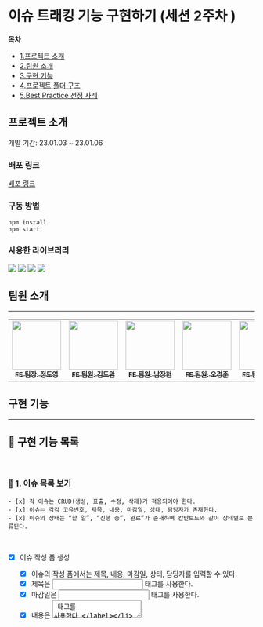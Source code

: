 # 이슈 트래킹 기능 구현하기 (세션 2주차 )

**목차**

- [1.프로젝트 소개](#프로젝트-소개)
- [2.팀원 소개](#팀원-소개)
- [3.구현 기능](#구현-기능)
- [4.프로젝트 폴더 구조](#프로젝트-폴더-구조)
- [5.Best Practice 선정 사례](#Best-Practice-선정-사례)

## 프로젝트 소개

개발 기간: 23.01.03 ~ 23.01.06

### 배포 링크

[배포 링크](https://pre-onboarding-8th-2-10.vercel.app/)

### 구동 방법

```tsx
npm install
npm start
```

### 사용한 라이브러리

<div>
  <img src="https://img.shields.io/badge/redux-4B32C3?style=for-the-badge&logo=redux&logoColor=white" />
  <img src="https://img.shields.io/badge/eslint-4B32C3?style=for-the-badge&logo=eslint&logoColor=white" />
  <img src="https://img.shields.io/badge/Prettier-F7B93E?style=for-the-badge&logo=prettier&logoColor=white" />
	<img src="https://img.shields.io/badge/styled components-DB7093?style=for-the-badge&logo=styled-components&logoColor=white" />
</div>

## 팀원 소개

---

<table>
  <tbody>
    <tr>
      <td align="center"><a href="https://github.com/jdy8739"><img src="https://avatars.githubusercontent.com/u/83811826?v=4" width="100px;" alt=""/><br /><sub><b>FE 팀장: 정도영 </b></sub></a><br /></td>
      <td align="center"><a href="https://github.com/kimdowan123"><img src="https://avatars.githubusercontent.com/u/97826223?v=4" width="100px;" alt=""/><br /><sub><b>FE 팀원: 김도완</b></sub></a><br /></td>
      <td align="center"><a href="https://github.com/smash009"><img src="https://avatars.githubusercontent.com/u/46629029?v=4" width="100px;" alt=""/><br /><sub><b>FE 팀원: 남장현</b></sub></a><br /></td>
      <td align="center"><a href="https://github.com/SkyRain1225"><img src="https://avatars.githubusercontent.com/u/97310823?v=4" width="100px;" alt=""/><br /><sub><b>FE 팀원: 오경준</b></sub></a><br /></td>
      <td align="center"><a href="https://github.com/ddaisylee"><img src="https://avatars.githubusercontent.com/u/88873956?v=4" width="100px;" alt=""/><br /><sub><b>FE 팀원: 이은지</b></sub></a><br /></td>
      <td align="center"><a href="https://github.com/jazzyfact"><img src="https://avatars.githubusercontent.com/u/51365114?v=4" width="100px;" alt=""/><br /><sub><b>FE 팀원: 임혜미</b></sub></a><br /></td>
     <tr/>
  </tbody>
</table>

## 구현 기능

---

## 📝 구현 기능 목록

<br>

### **👋 1. 이슈 목록 보기**

    - [x] 각 이슈는 CRUD(생성, 표출, 수정, 삭제)가 적용되어야 한다.
    - [x] 이슈는 각각 고유번호, 제목, 내용, 마감일, 상태, 담당자가 존재한다.
    - [x] 이슈의 상태는 “할 일”, “진행 중”, 완료”가 존재하며 칸반보드와 같이 상태별로 분류된다.

<br>

- [x] 이슈 작성 폼 생성

  - [x] 이슈의 작성 폼에서는 제목, 내용, 마감일, 상태, 담당자를 입력할 수 있다.
  - [x] 제목은 <input type=”text”> 태그를 사용한다.
  - [x] 마감일은 <input type=”datetime-local”> 태그를 사용한다.
  - [x] 내용은 <textarea> 태그를 사용한다.

<br>

- [x] 담당자 목록 생성

  - [x] 사전에 임의의 담당자 목록을 구성한다.
  - [x] <input type=”text”> 태그를 이용해 담당자를 검색한다.
  - [x] 검색을 수행하면 검색 결괏값이 노출되며 그중 하나를 선택해서 담당자를 지정한다.

<br>

- [x] 각 이슈를 클릭 시 상세정보 창 표시

  - [x] 상세정보 창에는 “저장”버튼이 존재한다.
  - [x] 상세정보창에서는 이슈의 각 정보를 수정할 수 있으며, “저장”버튼을 클릭 시 수정한 내용이 반영된다.
  - [x] 이슈 상태별 목록은 기본적으로 고유번호 순서대로 오름차순 정렬한다.

<br>

- [x] 이슈 목록에서 마우스의 Drag & Drop 이벤트 생성

  - [x] 이슈 목록에서 마우스의 Drag & Drop 이벤트를 활용해 이슈의 순서를 변경할 수 있다.
  - [x] 변경된 순서는 고유번호순 정렬보다 우선해서 적용된다.

<br>

### **👋 구현 조건**

- [x] 데이터가 로딩 중인 경우 사용자가 이를 인식할 수 있도록 UX를 고려해야 하며, 로딩 중에는 액션이 발생하는 것을 방지해야 한다.
- [x] 각 기능들은 실수로 인한 중복 액션을 방지하기 위해 실행 후 0.5초의 딜레이를 적용한다.
- [x] 데이터는 새로고침해도 유지될 수 있도록 관리한다.
- [x] 에러 상황을 고려해서 처리할 시 가산점을 부여한다.

## 프로젝트 폴더 구조

---

```tsx
src
 ┣ redux
 ┃ ┣ kanbanSlice.ts
 ┃ ┗ store.ts
 ┣ components
 ┃ ┣ issues
 ┃ ┃ ┣ IssueBoardComponent.tsx
 ┃ ┃ ┣ IssueComponent.tsx
 ┃ ┃ ┗ ManagerSearchComponent.tsx
 ┃ ┣ modal
 ┃ ┃ ┗ ModalComponent.tsx
 ┃ ┣ SaveIssuesComponent.tsx
 ┃ ┗ ShowIssuesComponent.tsx
 ┣ constants
 ┃ ┣ kanban.ts
 ┃ ┗ managers.ts
 ┣ hooks
 ┃ ┣ useAddIssueModal.ts
 ┃ ┗ useIssueDrag.ts
 ┣ pages
 ┃ ┗ IssuesPage.tsx
 ┣ styles
 ┃ ┗ styles.ts
 ┣ utils
 ┃ ┣ storage.ts
 ┃ ┣ throttling.ts
 ┃ ┣ types.ts
 ┃ ┗ utils.ts
 ┣ App.tsx
 ┗ index.tsx
```

### redux 폴더

1. Redux 상태관리 (CRUD 기능 reducers함수 생성)

### components 폴더

1. Issue page를 구성하는 컴포넌트와 Issue 생성&수정을 위한 모달창 컴포넌트로 분리하여 구성

### styles 폴더

1. 하나의 styles 폴더에 모든 컴포넌트 스타일을 작성

### constants 폴더

1. managers 파일에서 담당자의 이름을 상수로 저장
2. kanban 파일에서 이슈의 상태를 상수로 저장

### utils 폴더

1. type들을 interface화 해서 사용
2. localStorage에 작성, 수정, 삭제되는 함수들을 하나의 파일에 분리

## Best Practice 선정 사례

---

### 1. 이슈 CRUD

```ts
// 로컬 스토리지에 저장된 이슈 목록을 불러오는 함수
/*
최상단 컴포넌트가 mount된 후, 실제 api를 호출하는 것처럼 useEffect 훅의 내부에 이슈 목록이 담긴 promise를
반환하는 함수를 호출하여 이 응답받은 이슈 목록들이 반영된 화면을 setState로 업데이트 할 수 있도록 구현했습니다.
*/

useEffect(() => {
  (() => {
    getIssuesInLocalStorage()
      .then((fetchedIssueLists) => {
        if (fetchedIssueLists) dispatch(defineIssueLists(fetchedIssueLists));
      })
      .then(() => {
        setIsFetchingIssues(false);
      })
      .catch((e) => {
        const error = e as Error;
        toast.error(error.message);
      });
  })();
}, [dispatch]);
```

```ts
/*
이슈 목록을 불러오는 함수는 로컬스토리지에서 데이터를 가져와 비동기처리를 통해 전역상태에 담길 수 있도록 구성했습니다.
만약 로컬스토리지에 저장된 json string의 형식이 훼손되어 브라우저에서 에러가 발생할 경우를 가정하여
try catch 구문의 사용 및 컴포넌트에서 toast 알람 함수를 호출하여 예외 상황을 처리하였습니다.
*/

export const getIssuesInLocalStorage = () => {
  return new Promise<InterfaceIssueLists | null>(
    (fetchIssuesSuccess, fetchIssuesfail) => {
      let storagedIssues: InterfaceIssueLists | null;
      try {
        const stringifiedIssues = localStorage.getItem(KANBAN_ISSUES_KEY);
        if (stringifiedIssues) {
          storagedIssues = JSON.parse(stringifiedIssues) as InterfaceIssueLists;
          filterUnverifiedAndDuplicatedIssues(storagedIssues);
          saveUpdatedIssuesInLocalStorage(storagedIssues);
        } else storagedIssues = null;
        fetchIssuesSuccess(storagedIssues);
      } catch (e) {
        deleteIssuesInLocalStorage();
        fetchIssuesfail(new Error("Failed to fetch issues!"));
      }
    },
  );
};
```

```ts
/*
악의적인 코드나 사용자로 인해 로컬스토리지에 저장된 json string이 훼손될 수 있기 떄문에,
로컬스토리지에서 이슈 목록을 불러온 후 아래의 함수로 모든 이슈 객체들이 올바른 속성과 속성값을 가지고있는지 확인하도록 했습니다.
이에 따라, 불완전하거나 훼손된 이슈 목록들은 삭제될 수 있도록 구현했습니다.
*/

export const filterUnverifiedAndDuplicatedIssues = (
  issueLists: InterfaceIssueLists,
) => {
  Object.keys(issueLists).forEach((issueState) => {
    const idSet = new Set();
    issueLists[issueState as IssueStateEnum].forEach(
      (issue, index, issueArray) => {
        const issueId = issue.id;
        if (issueId && !idSet.has(issueId)) idSet.add(issueId);
        else {
          issueArray.splice(index, 1);
          return;
        }
        if (
          !("id" in issue) ||
          !("title" in issue) ||
          !("content" in issue) ||
          !("dueDate" in issue) ||
          !("manager" in issue) ||
          !Object.values(MANAGERS).includes(issue.manager) ||
          !Object.values(IssueStateEnum).includes(issue.state) ||
          typeof issue.id !== "number" ||
          !dateTimeLocalRegex.test(issue.dueDate)
        ) {
          issueArray.splice(index, 1);
        }
      },
    );
  });
};
```

- [x] localStorage에 저장 된 데이터들을 불러옵니다.
- [x] try...catch 문 사용해 에러 상황을 처리하도록 했습니다.
- [x] 직관적인 함수명으로 함수의 역할을 명확하고 상세하게 알 수 있도록 했습니다.

### 2. 드래그 앤 드랍

```ts
// 커스텀 훅 패턴을 활용해 드래그 앤 드랍 정보를 reducer에 전달하는 함수 제작.

const useIssueDrag = () => {
  const dispatch = useDispatch();
  const setDraggedStart = useCallback(
    (startFrom: IssueStateEnum, startIssueId: number) => {
      draggedIssue.startFrom = startFrom;
      draggedIssue.startIssueId = startIssueId;
    },
    [],
  );
  const setDraggedOverId = useCallback(
    (endIssueId: number, isUpperThanTargetIssue: boolean) => {
      draggedIssue.endIssueId = endIssueId;
      draggedIssue.isUpperThanTargetIssue = isUpperThanTargetIssue;
    },
    [],
  );
  const setDraggedEnd = useCallback(
    (endTo: IssueStateEnum) => {
      draggedIssue.endTo = endTo;
      if (!draggedIssue.endTo) return;
      dispatch(arrangeDroppedIssue(draggedIssue));
    },
    [dispatch],
  );
  return { draggedIssue, setDraggedStart, setDraggedOverId, setDraggedEnd };
};
```

- [x] 각 이슈 목록에 이벤트리스너를 통해 커스텀 훅 함수를 부착하여 드래그, 드랍 이벤트가 발생할 때마다 이동 위치에 대한 정보를 저장합니다.
- [x] 이슈 요소를 드랍하여 모든 이벤트가 종료되면 해당 이동 정보를 reducer로 dispatch 하여 이동 사항을 UI에 반영합니다.

### 3. 0.5초 딜레이 함수

```ts
// 기능이 동작한 후, isDebounced 상태가 true로 변화되게 하고 useEffect를 사용해 0.5 초 후에 다시 false로 변화시킵니다.

useEffect(() => {
  if (isDebounced) {
    debounceTimeout = setTimeout(() => {
      setIsDebounced(false);
    }, 500);
  }
  return () => clearTimeout(debounceTimeout);
}, [isDebounced]);
```

- [x] isDebounced 상태가 false일 때만, 각 기능들이 작동하도록 구현했습니다.
- [x] isDebounced 상태가 true로 변화하면 setTimeout을 사용해 0.5에 다시 기능이 동작할 수 있도록 setTimeout을 설정하였습니다.

### 4. 담당자 목록 생성

```ts
const [searchedManagers, setSearchedManagers] = useState<string[]>([]);
  const handleOnManagerInputChange = (
    e: React.ChangeEvent<HTMLInputElement>,
  ) => {
    const inputValue = e.currentTarget.value;
    const searchedArray = Object.keys(MANAGERS).filter((name) => {
      if (!inputValue) return false;
      return name.toLocaleLowerCase().includes(inputValue.toLocaleLowerCase());
    });
    setSearchedManagers(searchedArray);
  };
```

- [x] input 이벤트 발생 시 마다 입력값을 포함하는 매니저 이름을 필터링하여 searchedManagers 상태에 저장되게 하였습니다.
- [x] toLocaleLowerCase 함수를 사용하여 대소문자 구분 없이 이름을 검색할 수 있도록 사용자 환경을 고려하였습니다.

### 5. 모달 팝업 컴포넌트

```ts
<ModalBackground onClick={hideModal}>
  <ModalComponent>
    <SaveIssuesComponent
      targetIssue={targetIssue}
      hideModal={hideModal}
    />
  </ModalComponent>
</ModalBackground>
```

```ts
function ModalComponent({ children }: PropsWithChildren) {
  const stopPropagation = (e: React.MouseEvent<HTMLDivElement>) =>
    e.stopPropagation();
  return <Modal onClick={stopPropagation}>{children}</Modal>;
}
```

- [x] 합성 컴포넌트 패턴 및 props의 children 속성을 사용하여 한 개의 모달 컴포넌트로 이슈 생성 및 수정에 재사용했습니다.

### 예외 처리

- [x] 중복 액션 방지하기 위해 실행 후 0.5초 딜레이를 적용했습니다.
- [x] 이슈 작성 시 작성되지 않은 곳이 있다면 색상으로 예외 처리를 했습니다.
- [x] 사용자가 localStorage에 저장된 value 값을 임의로 변경할 경우 리스트들을 초기화하고 error toast를 보여줍니다.
